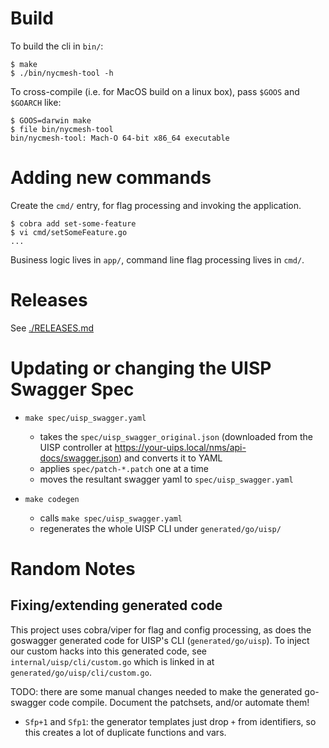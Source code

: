 # Build

To build the cli in `bin/`:

```
$ make
$ ./bin/nycmesh-tool -h
```

To cross-compile (i.e. for MacOS build on a linux box), pass `$GOOS` and `$GOARCH` like:

```
$ GOOS=darwin make
$ file bin/nycmesh-tool
bin/nycmesh-tool: Mach-O 64-bit x86_64 executable
```

# Adding new commands

Create the `cmd/` entry, for flag processing and invoking the application.

```
$ cobra add set-some-feature
$ vi cmd/setSomeFeature.go
...
```

Business logic lives in `app/`, command line flag processing lives in `cmd/`.

# Releases

See [./RELEASES.md](RELEASES.md)

# Updating or changing the UISP Swagger Spec

- `make spec/uisp_swagger.yaml`
  - takes the `spec/uisp_swagger_original.json` (downloaded from the UISP controller at https://your-uips.local/nms/api-docs/swagger.json) and converts it to YAML
  - applies `spec/patch-*.patch` one at a time
  - moves the resultant swagger yaml to `spec/uisp_swagger.yaml`

- `make codegen`
  - calls `make spec/uisp_swagger.yaml`
  - regenerates the whole UISP CLI under `generated/go/uisp/`

# Random Notes

## Fixing/extending generated code

This project uses cobra/viper for flag and config processing, as does the goswagger generated code for UISP's CLI (`generated/go/uisp`). To inject our custom hacks into this generated code, see `internal/uisp/cli/custom.go` which is linked in at `generated/go/uisp/cli/custom.go`. 

TODO: there are some manual changes needed to make the generated go-swagger code compile. Document the patchsets, and/or automate them!

- `Sfp+1` and `Sfp1`: the generator templates just drop `+` from identifiers, so this creates a lot of duplicate functions and vars.
